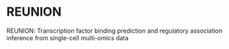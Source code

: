 # REUNION
REUNION: Transcription factor binding prediction
and regulatory association inference from single-cell
multi-omics data
